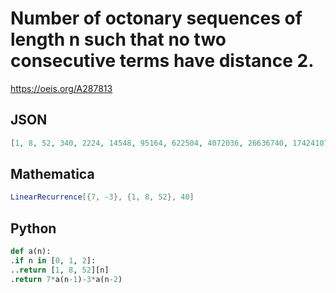 # Number of octonary sequences of length n such that no two consecutive terms have distance 2\.
https://oeis.org/A287813
## JSON
```JSON
[1, 8, 52, 340, 2224, 14548, 95164, 622504, 4072036, 26636740, 174241072, 1139777284, 7455717772, 48770692552, 319027694548, 2086881784180, 13651089405616, 89296980486772, 584125595190556, 3820988224873576, 24994540788543364, 163498820845182820]
```
## Mathematica
```Mathematica
LinearRecurrence[{7, -3}, {1, 8, 52}, 40]
```
## Python
```Python
def a(n):
.if n in [0, 1, 2]:
..return [1, 8, 52][n]
.return 7*a(n-1)-3*a(n-2)
```

